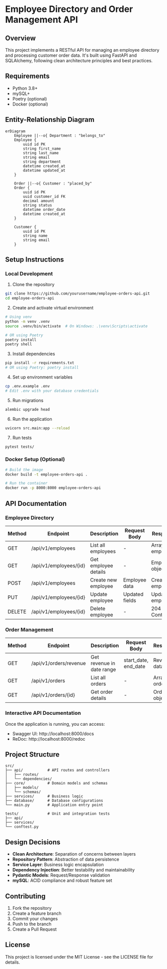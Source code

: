 # Employee Directory and Order Management API

## Overview
This project implements a RESTful API for managing an employee directory and processing customer order data. It's built using FastAPI and SQLAlchemy, following clean architecture principles and best practices.

## Requirements
- Python 3.8+
- mySQL+
- Poetry (optional)
- Docker (optional)

## Entity-Relationship Diagram
```mermaid
erDiagram
    Employee ||--o{ Department : "belongs_to"
    Employee {
        uuid id PK
        string first_name
        string last_name
        string email
        string department
        datetime created_at
        datetime updated_at
    }
    
    Order ||--o{ Customer : "placed_by"
    Order {
        uuid id PK
        uuid customer_id FK
        decimal amount
        string status
        datetime order_date
        datetime created_at
    }
    
    Customer {
        uuid id PK
        string name
        string email
    }
```

## Setup Instructions

### Local Development
1. Clone the repository
```bash
git clone https://github.com/yourusername/employee-orders-api.git
cd employee-orders-api
```

2. Create and activate virtual environment
```bash
# Using venv
python -m venv .venv
source .venv/bin/activate  # On Windows: .\venv\Scripts\activate

# OR using Poetry
poetry install
poetry shell
```

3. Install dependencies
```bash
pip install -r requirements.txt
# OR using Poetry: poetry install
```

4. Set up environment variables
```bash
cp .env.example .env
# Edit .env with your database credentials
```

5. Run migrations
```bash
alembic upgrade head
```

6. Run the application
```bash
uvicorn src.main:app --reload
```

7. Run tests
```bash
pytest tests/
```

### Docker Setup (Optional)
```bash
# Build the image
docker build -t employee-orders-api .

# Run the container
docker run -p 8000:8000 employee-orders-api
```

## API Documentation

### Employee Directory
| Method | Endpoint | Description | Request Body | Response |
|--------|----------|-------------|--------------|-----------|
| GET | /api/v1/employees | List all employees | - | Array of employees |
| GET | /api/v1/employees/{id} | Get employee details | - | Employee object |
| POST | /api/v1/employees | Create new employee | Employee data | Created employee |
| PUT | /api/v1/employees/{id} | Update employee | Updated fields | Updated employee |
| DELETE | /api/v1/employees/{id} | Delete employee | - | 204 No Content |

### Order Management
| Method | Endpoint | Description | Request Body | Response |
|--------|----------|-------------|--------------|-----------|
| GET | /api/v1/orders/revenue | Get revenue in date range | start_date, end_date | Revenue data |
| GET | /api/v1/orders | List all orders | - | Array of orders |
| GET | /api/v1/orders/{id} | Get order details | - | Order object |

### Interactive API Documentation
Once the application is running, you can access:
- Swagger UI: http://localhost:8000/docs
- ReDoc: http://localhost:8000/redoc

## Project Structure
```
src/
├── api/           # API routes and controllers
│   ├── routes/
│   └── dependencies/
├── core/          # Domain models and schemas
│   ├── models/
│   └── schemas/
├── services/      # Business logic
├── database/      # Database configurations
└── main.py        # Application entry point

tests/             # Unit and integration tests
├── api/
├── services/
└── conftest.py
```

## Design Decisions
- **Clean Architecture**: Separation of concerns between layers
- **Repository Pattern**: Abstraction of data persistence
- **Service Layer**: Business logic encapsulation
- **Dependency Injection**: Better testability and maintainability
- **Pydantic Models**: Request/Response validation
- **mySQL**: ACID compliance and robust feature set

## Contributing
1. Fork the repository
2. Create a feature branch
3. Commit your changes
4. Push to the branch
5. Create a Pull Request

## License
This project is licensed under the MIT License - see the LICENSE file for details.